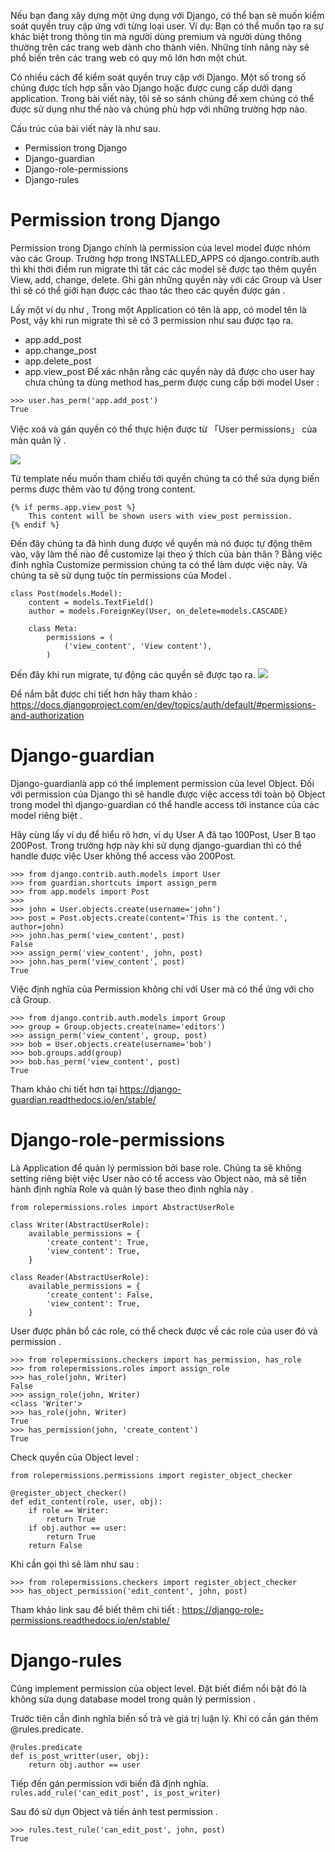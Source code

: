 Nếu bạn đang xây dựng một ứng dụng với Django, có thể bạn sẽ muốn kiểm soát quyền truy cập ứng với từng loại user. 
Ví dụ: Bạn có thể muốn tạo ra sự khác biệt trong thông tin mà người dùng premium và người dùng thông thường trên các trang web dành cho thành viên. 
Những tính năng này sẽ phổ biến trên các trang web có quy mô lớn hơn một chút.

Có nhiều cách để kiểm soát quyền truy cập với Django. Một số trong số chúng được tích hợp sẵn vào Django hoặc được cung cấp dưới dạng application. Trong bài viết này, tôi sẽ so sánh chúng để xem chúng có thể được sử dụng như thế nào và chúng phù hợp với những trường hợp nào.

Cấu trúc của bài viết này là như sau.

* Permission trong Django
* Django-guardian
* Django-role-permissions
* Django-rules

# Permission trong Django
Permission trong Django chính là permission của level model được nhóm vào các Group.  Trường hợp trong INSTALLED_APPS có django.contrib.auth thì khi thời điểm run migrate thì tất các các model sẽ được tạo thêm quyền View, add, change, delete.  Ghi gán những quyền này với các Group và User thì sẽ có thể giới hạn được các thao tác theo các quyền được gán . 

Lấy một ví dụ như , Trong một Application có tên là app, có model tên là Post, vậy khi run migrate thì sẽ có 3 permission như sau được tạo ra. 

* app.add_post
* app.change_post
* app.delete_post
* app.view_post
Để xác nhận rằng các quyền này dã được cho user hay chưa chúng ta dùng method has_perm được cung cấp bởi model User : 

```
>>> user.has_perm('app.add_post')
True
```

Việc xoá và gán quyền có thể thực hiện được từ 「User permissions」 của màn quản lý . 

![](https://images.viblo.asia/b2356bb9-a574-4b78-b584-8b560818afe3.png)

Từ template nếu muốn tham chiếu tới quyền chúng ta có thể sửa dụng biến perms được thêm vào tự động trong content. 

```
{% if perms.app.view_post %}
    This content will be shown users with view_post permission.
{% endif %}
```


Đến đây chúng ta đã hình dung được về quyền mà nó được tự động thêm vào, vậy làm thế nào để customize lại theo ý thích của bản thân ?  Bằng việc đinh nghĩa Customize permission chúng ta có thể làm dược việc này. Và chúng ta sẽ sử dụng tuộc tín permissions của Model . 

```
class Post(models.Model):                                                                                                                                
    content = models.TextField()                                                                                                                         
    author = models.ForeignKey(User, on_delete=models.CASCADE)                                                                                           
                                                                                                                                                         
    class Meta:                                                                                                                                          
        permissions = (                                                                                                                                  
            ('view_content', 'View content'),                                                                                                            
        )  
```


Đến đây khi run migrate, tự động các quyền sẽ được tạo ra. 
![](https://images.viblo.asia/ee113981-302c-4b85-9a9f-f284ecfa4b64.png)


Để nắm bắt được chi tiết hơn hãy tham khảo : 
https://docs.djangoproject.com/en/dev/topics/auth/default/#permissions-and-authorization

# Django-guardian

Django-guardianlà app có thể implement permission của level Object. Đối với permission của Django thì sẽ handle được việc access tới toàn bộ Object trong model thì django-guardian có thể handle access tới instance của các model riêng biệt . 

Hãy cùng lấy ví dụ để hiểu rõ hơn, ví dụ User A đã tạo 100Post, User B tạo 200Post. Trong trường hợp này khi sử dụng  django-guardian thì có thể handle được việc User không thể access vào 200Post. 

```
>>> from django.contrib.auth.models import User
>>> from guardian.shortcuts import assign_perm
>>> from app.models import Post
>>> 
>>> john = User.objects.create(username='john')
>>> post = Post.objects.create(content='This is the content.', author=john)
>>> john.has_perm('view_content', post)
False
>>> assign_perm('view_content', john, post)
>>> john.has_perm('view_content', post)
True
```


Việc định nghĩa của Permission không chỉ với User mà có thể ứng với cho cả Group. 
```
>>> from django.contrib.auth.models import Group
>>> group = Group.objects.create(name='editors')
>>> assign_perm('view_content', group, post)
>>> bob = User.objects.create(username='bob')
>>> bob.groups.add(group)
>>> bob.has_perm('view_content', post)
True
```


Tham khảo chi tiết hơn tại 
https://django-guardian.readthedocs.io/en/stable/

# Django-role-permissions

Là Application để quản lý permission bởi base role. Chúng ta sẽ không setting riêng biệt việc User nào có tể access vào Object nào, mà sẽ tiến hành định nghĩa Role và quản lý base theo định nghĩa này . 

```
from rolepermissions.roles import AbstractUserRole

class Writer(AbstractUserRole):
    available_permissions = {
        'create_content': True,
        'view_content': True,
    }

class Reader(AbstractUserRole):
    available_permissions = {
        'create_content': False,
        'view_content': True,
    }
```


User được phân bổ các role, có thể check được về các role của user đó và permission . 

```
>>> from rolepermissions.checkers import has_permission, has_role
>>> from rolepermissions.roles import assign_role
>>> has_role(john, Writer)
False
>>> assign_role(john, Writer)
<class 'Writer'>
>>> has_role(john, Writer)
True
>>> has_permission(john, 'create_content')
True
```


Check quyền của Object level : 
```
from rolepermissions.permissions import register_object_checker

@register_object_checker()
def edit_content(role, user, obj):
    if role == Writer:
        return True
    if obj.author == user:
        return True
    return False
```

Khi cần gọi thì sẽ làm như sau : 

```
>>> from rolepermissions.checkers import register_object_checker
>>> has_object_permission('edit_content', john, post)
```


Tham khảo link sau để biết thêm chi tiết : 
https://django-role-permissions.readthedocs.io/en/stable/

# Django-rules
Cũng implement permission của object level. Đặt biết điểm nổi bật đó là không sửa dụng database model trong quản lý permission . 


Trước tiên cần đinh nghĩa biến số trả vè giá trị luận lý. Khi có cần gán thêm @rules.predicate. 

```
@rules.predicate
def is_post_writter(user, obj):
    return obj.author == user
```


Tiếp đến gán permission với biến đã định nghĩa. 
`rules.add_rule('can_edit_post', is_post_writer)`


Sau đó sử dụn Object và tiến ảnh test permission . 
```
>>> rules.test_rule('can_edit_post', john, post)
True
```